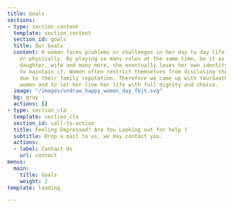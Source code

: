 ```yaml
---
title: Goals
sections:
- type: section_content
  template: section_content
  section_id: goals
  title: Our Goals
  content: A woman faces problems or challenges in her day to day life either socially
    or physically. By playing so many roles at the same time, be it as a mother, sister,
    daughter, wife and many more, she eventually loses her own identity or struggles
    to maintain it. Women often restrict themselves from disclosing their problems
    due to their family reputation. Therefore we came up with YourSaathi to emancipate
    women and to let her live her life with full dignity and choice.
  image: "/images/undraw_happy_women_day_fbjt.svg"
  bg: gray
  actions: []
- type: section_cta
  template: section_cta
  section_id: call-to-action
  title: Feeling Depressed? Are You Looking out for help ?
  subtitle: Drop a mail to us, we may contact you.
  actions:
  - label: Contact Us
    url: contact
menus:
  main:
    title: Goals
    weight: 2
template: landing

---
```

